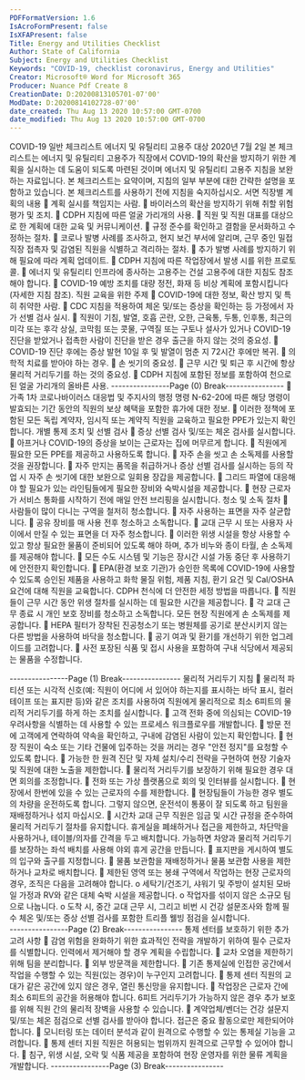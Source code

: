 ```yaml
---
PDFFormatVersion: 1.6
IsAcroFormPresent: false
IsXFAPresent: false
Title: Energy and Utilities Checklist
Author: State of California
Subject: Energy and Utilities Checklist
Keywords: "COVID-19, checklist coronavirus, Energy and Utilities"
Creator: Microsoft® Word for Microsoft 365
Producer: Nuance Pdf Create 8
CreationDate: D:20200813105701-07'00'
ModDate: D:20200814102728-07'00'
date_created: Thu Aug 13 2020 10:57:00 GMT-0700
date_modified: Thu Aug 13 2020 10:57:00 GMT-0700
---
```

 
COVID-19 일반 체크리스트 
에너지 및 유틸리티 고용주 대상 
2020년 7월 2일 
본 체크리스트는 에너지 및 유틸리티 고용주가 직장에서 COVID-19의 확산을 방지하기 위한 계획을 
실시하는 데 도움이 되도록 마련된 것이며 에너지 및 유틸리티 고용주 지침을 보완하는 자료입니다. 본 
체크리스트는 요약이며, 지침의 일부 부분에 대한 간략한 설명을 포함하고 있습니다. 본 체크리스트를 
사용하기 전에 지침을 숙지하십시오. 
서면 직장별 계획의 내용 
 계획 실시를 책임지는 사람. 
 바이러스의 확산을 방지하기 위해 취할 위험 평가 및 조치. 
 CDPH 지침에 따른 얼굴 가리개의 사용. 
 직원 및 직원 대표를 대상으로 한 계획에 대한 교육 및 커뮤니케이션. 
 규정 준수를 확인하고 결함을 문서화하고 수정하는 절차. 
 코로나 발병 사례를 조사하고, 현지 보건 부서에 알리며, 근무 중인 밀접 직장 접촉자 및 
감염된 직원을 식별하고 격리하는 절차. 
 추가 발병 사례를 방지하기 위해 필요에 따라 계획 업데이트. 
 CDPH 지침에 따른 작업장에서 발생 시를 위한 프로토콜. 
 에너지 및 유틸리티 인프라에 종사하는 고용주는 건설 고용주에 대한 지침도 참조해야 
합니다. 
 COVID-19 예방 조치를 대량 정전, 화재 등 비상 계획에 포함시킵니다(자세한 지침 참조). 
직원 교육을 위한 주제 
 COVID-19에 대한 정보, 확산 방지 및 특히 취약한 사람. 
 CDC 지침을 적용하여 체온 및/또는 증상을 확인하는 등 가정에서 자가 선별 검사 실시. 
 직원이 기침, 발열, 호흡 곤란, 오한, 근육통, 두통, 인후통, 최근의 미각 또는 후각 상실, 
코막힘 또는 콧물, 구역질 또는 구토나 설사가 있거나 COVID-19 진단을 받았거나 접촉한 
사람이 진단을 받은 경우 출근을 하지 않는 것의 중요성. 
 COVID-19 진단 후에는 증상 발현 10일 후 및 발열이 멈춘 지 72시간 후에만 복귀. 
 의학적 치료를 받아야 하는 경우. 
 손 씻기의 중요성. 
 근무 시간 및 퇴근 후 시간에 항상 물리적 거리두기를 하는 것의 중요성. 
 CDPH 지침에 포함된 정보를 포함하여 천으로 된 얼굴 가리개의 올바른 사용. 
----------------Page (0) Break----------------
 가족 1차 코로나바이러스 대응법 및 주지사의 행정 명령 N-62-20에 따른 해당 명령이 
발효되는 기간 동안의 직원의 보상 혜택을 포함한 휴가에 대한 정보. 
 이러한 정책에 포함된 모든 독립 계약자, 임시직 또는 계약직 직원을 교육하고 필요한 
PPE가 있는지 확인합니다. 
개별 통제 조치 및 선별 검사 
 증상 선별 검사 및/또는 체온 검사를 실시합니다. 
 아프거나 COVID-19의 증상을 보이는 근로자는 집에 머무르게 합니다. 
 직원에게 필요한 모든 PPE를 제공하고 사용하도록 합니다. 
 자주 손을 씻고 손 소독제를 사용할 것을 권장합니다. 
 자주 만지는 품목을 취급하거나 증상 선별 검사를 실시하는 등의 작업 시 자주 손 씻기에 
대한 보완으로 일회용 장갑을 제공합니다. 
 그리드 파열에 대응해야 할 필요가 있는 라인팀들에게 필요한 장비와 숙박시설을 
제공합니다. 
 현장 근로자가 서비스 통화를 시작하기 전에 매일 안전 브리핑을 실시합니다. 
청소 및 소독 절차 
 사람들이 많이 다니는 구역을 철저히 청소합니다. 
 자주 사용하는 표면을 자주 살균합니다. 
 공유 장비를 매 사용 전후 청소하고 소독합니다. 
 교대 근무 시 또는 사용자 사이에서 만질 수 있는 표면을 더 자주 청소합니다. 
 이러한 위생 시설을 항상 사용할 수 있고 항상 필요한 물품이 준비되어 있도록 해야 하며, 
추가 비누와 종이 타월, 손 소독제를 제공해야 합니다. 
 모든 수도 시스템 및 기능은 장시간 시설 가동 중단 후 사용하기에 안전한지 확인합니다. 
 EPA(환경 보호 기관)가 승인한 목록에 COVID-19에 사용할 수 있도록 승인된 제품을 
사용하고 화학 물질 위험, 제품 지침, 환기 요건 및 Cal/OSHA 요건에 대해 직원을 
교육합니다. CDPH 천식에 더 안전한 세정 방법을 따릅니다. 
 직원들이 근무 시간 동안 위생 절차를 실시하는 데 필요한 시간을 제공합니다. 
 각 교대 근무 종료 시 개인 보호 장비를 청소하고 소독합니다. 모든 현장 직원에게 손 
소독제를 제공합니다. 
 HEPA 필터가 장착된 진공청소기 또는 병원체를 공기로 분산시키지 않는 다른 방법을 
사용하여 바닥을 청소합니다. 
 공기 여과 및 환기를 개선하기 위한 업그레이드를 고려합니다. 
 사전 포장된 식품 및 접시 사용을 포함하여 구내 식당에서 제공되는 물품을 수정합니다. 
 
 
 
 
 
----------------Page (1) Break----------------
물리적 거리두기 지침 
 물리적 파티션 또는 시각적 신호(예: 직원이 어디에 서 있어야 하는지를 표시하는 바닥 
표시, 컬러 테이프 또는 표지판 등)와 같은 조치를 사용하여 직원에게 물리적으로 최소 
6피트의 물리적 거리두기를 하게 하는 조치를 실시합니다. 
 고객 전화 중에 의심되는 COVID-19 우려사항을 식별하는 데 사용할 수 있는 프로세스 
워크플로우를 개발합니다. 
 방문 전에 고객에게 연락하여 약속을 확인하고, 구내에 감염된 사람이 있는지 확인합니다. 
 현장 직원이 숙소 또는 기타 건물에 입주하는 것을 꺼리는 경우 "안전 정지"를 요청할 수 
있도록 합니다. 
 가능한 한 원격 진단 및 자체 설치/수리 전략을 구현하여 현장 기술자 및 직원에 대한 
노출을 제한합니다. 
 물리적 거리두기를 보장하기 위해 필요한 경우 대면 회의를 조정합니다. 
 전화 또는 가상 플랫폼으로 회의 및 인터뷰를 실시합니다. 
 현장에서 한번에 있을 수 있는 근로자의 수를 제한합니다. 
 현장팀들이 가능한 경우 별도의 차량을 운전하도록 합니다. 그렇지 않으면, 운전석이 
통풍이 잘 되도록 하고 팀원을 재배정하거나 섞지 마십시오. 
 시간차 교대 근무 직원은 임금 및 시간 규정을 준수하여 물리적 거리두기 절차를 
유지합니다. 휴게실을 폐쇄하거나 접근을 제한하고, 차단막을 사용하거나, 테이블/의자를 
간격을 두고 배치합니다. 가능하면 차양과 물리적 거리두기를 보장하는 좌석 배치를 
사용해 야외 휴게 공간을 만듭니다. 
 표지판을 게시하여 별도의 입구와 출구를 지정합니다. 
 물품 보관함을 재배정하거나 물품 보관함 사용을 제한하거나 교차로 배치합니다. 
 제한된 영역 또는 봉쇄 구역에서 작업하는 현장 근로자의 경우, 조직은 다음을 고려해야 
합니다. 
o 세탁기/건조기, 샤워기 및 주방이 설치된 모바일 가정과 RV와 같은 대체 숙박 
시설을 제공합니다. 
o 작업자를 섞이지 않은 소규모 팀으로 나눕니다. 
o 도착 시, 중간 교대 근무 시, 그리고 비번 시 건강 설문조사와 함께 필수 체온 
및/또는 증상 선별 검사를 포함한 트리플 웰빙 점검을 실시합니다.  
----------------Page (2) Break----------------
통제 센터를 보호하기 위한 추가 고려 사항 
 감염 위험을 완화하기 위한 효과적인 전략을 개발하기 위하여 필수 근로자를 식별합니다. 
인력에서 제거해야 할 경우 계획을 수립합니다. 
 교차 오염을 제한하기 위해 팀을 분리합니다. 
 외부 방문객을 제한합니다. 
 기존 통제실에 인접한 공간에서 작업을 수행할 수 있는 직원(있는 경우)이 누구인지 
고려합니다. 
 통제 센터 직원의 교대가 같은 공간에 있지 않은 경우, 열린 통신망을 유지합니다. 
 작업장은 근로자 간에 최소 6피트의 공간을 허용해야 합니다. 6피트 거리두기가 가능하지 
않은 경우 추가 보호를 위해 직원 간의 물리적 장벽을 사용할 수 있습니다. 
 계약업체/벤더는 건강 설문지 및/또는 체온 점검으로 선별 검사를 받아야 합니다. 접근은 
중요 활동으로만 제한되어야 합니다. 
 모니터링 또는 데이터 분석과 같이 원격으로 수행할 수 있는 통제실 기능을 고려합니다. 
 통제 센터 지원 직원은 허용되는 범위까지 원격으로 근무할 수 있어야 합니다. 
 침구, 위생 시설, 오락 및 식품 제공을 포함하여 현장 운영자를 위한 물류 계획을 
개발합니다. 
----------------Page (3) Break----------------
